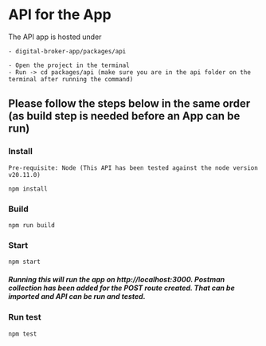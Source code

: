 # API for the App

The API app is hosted under

```
- digital-broker-app/packages/api
```

```
- Open the project in the terminal
- Run -> cd packages/api (make sure you are in the api folder on the terminal after running the command)
```

## Please follow the steps below in the same order (as build step is needed before an App can be run)

### Install

```
Pre-requisite: Node (This API has been tested against the node version v20.11.0)

npm install
```

### Build

```
npm run build
```

### Start

```
npm start
```

##### Running this will run the app on http://localhost:3000. Postman collection has been added for the POST route created. That can be imported and API can be run and tested.

### Run test

```
npm test
```
